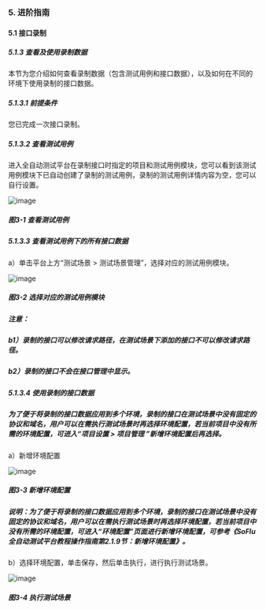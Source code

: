 ### 5. 进阶指南

#### 5.1 接口录制

##### 5.1.3 查看及使用录制数据

本节为您介绍如何查看录制数据（包含测试用例和接口数据），以及如何在不同的环境下使用录制的接口数据。

##### 5.1.3.1 前提条件

您已完成一次接口录制。

##### 5.1.3.2 查看测试用例

进入全自动测试平台在录制接口时指定的项目和测试用例模块，您可以看到该测试用例模块下已自动创建了录制的测试用例，录制的测试用例详情内容为空，您可以自行设置。

![image](https://user-images.githubusercontent.com/79617492/194694822-1d71cd2f-ef44-4000-b435-5bf7df57592c.png)

##### 图3-1 查看测试用例

##### 5.1.3.3 查看测试用例下的所有接口数据

a）单击平台上方“测试场景 > 测试场景管理”，选择对应的测试用例模块。

![image](https://user-images.githubusercontent.com/79617492/194694828-e6c6c808-fb42-4b2e-adf0-0e529b1e43cd.png)

##### 图3-2 选择对应的测试用例模块

##### 注意：

##### b1）录制的接口可以修改请求路径，在测试场景下添加的接口不可以修改请求路径。

##### b2）录制的接口不会在接口管理中显示。

##### 5.1.3.4 使用录制的接口数据

##### 为了便于将录制的接口数据应用到多个环境，录制的接口在测试场景中没有固定的协议和域名，用户可以在需执行测试场景时再选择环境配置，若当前项目中没有所需的环境配置，可进入“项目设置 > 项目管理 ”新增环境配置后再选择。

a）新增环境配置

![image](https://user-images.githubusercontent.com/79617492/194694850-c5f0a401-761d-4eca-bcf9-4720d4486f2b.png)

##### 图3-3 新增环境配置

##### 说明：为了便于将录制的接口数据应用到多个环境，录制的接口在测试场景中没有固定的协议和域名，用户可以在需执行测试场景时再选择环境配置，若当前项目中没有所需的环境配置，可进入“环境配置”页面进行新增环境配置，可参考《SoFlu全自动测试平台教程操作指南第2.1.9节：新增环境配置》。

b）选择环境配置，单击保存，然后单击执行，进行执行测试场景。

![image](https://user-images.githubusercontent.com/79617492/194694853-12b9044a-2440-4e0f-8958-7acebe660df2.png)

##### 图3-4 执行测试场景
